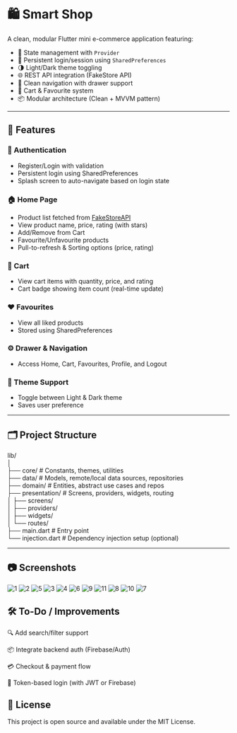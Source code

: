 # 🛍️ Smart Shop

A clean, modular Flutter mini e-commerce application featuring:

- 🧠 State management with `Provider`
- 💾 Persistent login/session using `SharedPreferences`
- 🌗 Light/Dark theme toggling
- 🌐 REST API integration (FakeStore API)
- 🧭 Clean navigation with drawer support
- 🛒 Cart & Favourite system
- 📦 Modular architecture (Clean + MVVM pattern)

---

## 📱 Features

### 🔐 Authentication
- Register/Login with validation
- Persistent login using SharedPreferences
- Splash screen to auto-navigate based on login state

### 🏠 Home Page
- Product list fetched from [FakeStoreAPI](https://fakestoreapi.com)
- View product name, price, rating (with stars)
- Add/Remove from Cart
- Favourite/Unfavourite products
- Pull-to-refresh & Sorting options (price, rating)

### 🛒 Cart
- View cart items with quantity, price, and rating
- Cart badge showing item count (real-time update)

### ❤️ Favourites
- View all liked products
- Stored using SharedPreferences

### ⚙️ Drawer & Navigation
- Access Home, Cart, Favourites, Profile, and Logout

### 🎨 Theme Support
- Toggle between Light & Dark theme
- Saves user preference

---

## 🗂 Project Structure
lib/ <br />
│ <br />
├── core/ # Constants, themes, utilities <br />
├── data/ # Models, remote/local data sources, repositories <br />
├── domain/ # Entities, abstract use cases and repos <br />
├── presentation/ # Screens, providers, widgets, routing <br />
│ ├── screens/ <br />
│ ├── providers/ <br />
│ ├── widgets/ <br />
│ └── routes/ <br />
├── main.dart # Entry point <br />
└── injection.dart # Dependency injection setup (optional) <br />


---
## 📷 Screenshots
![1](https://github.com/user-attachments/assets/53f3e504-6bb1-41b9-a783-d2f5b71cf47d)
![2](https://github.com/user-attachments/assets/cc9231be-0fc4-4bea-86b1-0c8c185896bd)
![5](https://github.com/user-attachments/assets/c47a6bd8-620a-42ce-bd9c-d24319c9c09f)
![3](https://github.com/user-attachments/assets/9801c1d2-ab1e-400d-8b8a-8fdaa1364a78)
![4](https://github.com/user-attachments/assets/eaaf48ee-954d-48e9-b107-1793db72a8d4)
![6](https://github.com/user-attachments/assets/b00dd7a5-a702-4a80-a50f-ac37d2673386)
![9](https://github.com/user-attachments/assets/7eebe75c-81d8-4b84-a8a0-e3ccf6291a6b)
![11](https://github.com/user-attachments/assets/f2524ea5-404a-476b-8630-9d8fb6787f67)
![8](https://github.com/user-attachments/assets/4891f1ad-3f54-4e57-b1da-8882bce0e89a)
![10](https://github.com/user-attachments/assets/e4fb53b9-aa34-4bb9-9456-f7e0fcf892a0)
![7](https://github.com/user-attachments/assets/38ae26b0-53f9-487c-b9d3-5f903670efaf)


## 🛠 To-Do / Improvements
 🔍 Add search/filter support

 📦 Integrate backend auth (Firebase/Auth)

 💳 Checkout & payment flow

 🔐 Token-based login (with JWT or Firebase)

## 📄 License
This project is open source and available under the MIT License.




